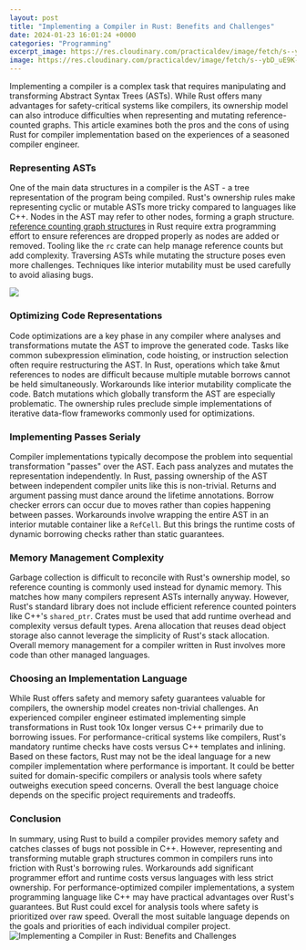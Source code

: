 ```yaml
---
layout: post
title: "Implementing a Compiler in Rust: Benefits and Challenges"
date: 2024-01-23 16:01:24 +0000
categories: "Programming"
excerpt_image: https://res.cloudinary.com/practicaldev/image/fetch/s--ybD_uE9K--/c_limit%2Cf_auto%2Cfl_progressive%2Cq_auto%2Cw_880/https://dev-to-uploads.s3.amazonaws.com/uploads/articles/26jr8xty0p5d2tdqn33z.png
image: https://res.cloudinary.com/practicaldev/image/fetch/s--ybD_uE9K--/c_limit%2Cf_auto%2Cfl_progressive%2Cq_auto%2Cw_880/https://dev-to-uploads.s3.amazonaws.com/uploads/articles/26jr8xty0p5d2tdqn33z.png
---
```


Implementing a compiler is a complex task that requires manipulating and transforming Abstract Syntax Trees (ASTs). While Rust offers many advantages for safety-critical systems like compilers, its ownership model can also introduce difficulties when representing and mutating reference-counted graphs. This article examines both the pros and the cons of using Rust for compiler implementation based on the experiences of a seasoned compiler engineer.
### Representing ASTs
One of the main data structures in a compiler is the AST - a tree representation of the program being compiled. Rust's ownership rules make representing cyclic or mutable ASTs more tricky compared to languages like C++. Nodes in the AST may refer to other nodes, forming a graph structure. [reference counting graph structures](https://store.fi.io.vn/xmas-matching-ugly-santa-riding-shetland-sheepdog-christmas-2) in Rust require extra programming effort to ensure references are dropped properly as nodes are added or removed. Tooling like the `rc` crate can help manage reference counts but add complexity. Traversing ASTs while mutating the structure poses even more challenges. Techniques like interior mutability must be used carefully to avoid aliasing bugs.

![](https://www.arpatech.com/blog/wp-content/uploads/2021/03/Rust-compiler.png)
### Optimizing Code Representations
Code optimizations are a key phase in any compiler where analyses and transformations mutate the AST to improve the generated code. Tasks like common subexpression elimination, code hoisting, or instruction selection often require restructuring the AST. In Rust, operations which take &mut references to nodes are difficult because multiple mutable borrows cannot be held simultaneously. Workarounds like interior mutability complicate the code. Batch mutations which globally transform the AST are especially problematic. The ownership rules preclude simple implementations of iterative data-flow frameworks commonly used for optimizations.
### Implementing Passes Serialy 
Compiler implementations typically decompose the problem into sequential transformation "passes" over the AST. Each pass analyzes and mutates the representation independently. In Rust, passing ownership of the AST between independent compiler units like this is non-trivial. Returns and argument passing must dance around the lifetime annotations. Borrow checker errors can occur due to moves rather than copies happening between passes. Workarounds involve wrapping the entire AST in an interior mutable container like a `RefCell`. But this brings the runtime costs of dynamic borrowing checks rather than static guarantees. 
### Memory Management Complexity
Garbage collection is difficult to reconcile with Rust's ownership model, so reference counting is commonly used instead for dynamic memory. This matches how many compilers represent ASTs internally anyway. However, Rust's standard library does not include efficient reference counted pointers like C++'s `shared_ptr`. Crates must be used that add runtime overhead and complexity versus default types. Arena allocation that reuses dead object storage also cannot leverage the simplicity of Rust's stack allocation. Overall memory management for a compiler written in Rust involves more code than other managed languages.
### Choosing an Implementation Language 
While Rust offers safety and memory safety guarantees valuable for compilers, the ownership model creates non-trivial challenges. An experienced compiler engineer estimated implementing simple transformations in Rust took 10x longer versus C++ primarily due to borrowing issues. For performance-critical systems like compilers, Rust's mandatory runtime checks have costs versus C++ templates and inlining. Based on these factors, Rust may not be the ideal language for a new compiler implementation where performance is important. It could be better suited for domain-specific compilers or analysis tools where safety outweighs execution speed concerns. Overall the best language choice depends on the specific project requirements and tradeoffs.
### Conclusion
In summary, using Rust to build a compiler provides memory safety and catches classes of bugs not possible in C++. However, representing and transforming mutable graph structures common in compilers runs into friction with Rust's borrowing rules. Workarounds add significant programmer effort and runtime costs versus languages with less strict ownership. For performance-optimized compiler implementations, a system programming language like C++ may have practical advantages over Rust's guarantees. But Rust could excel for analysis tools where safety is prioritized over raw speed. Overall the most suitable language depends on the goals and priorities of each individual compiler project.
![Implementing a Compiler in Rust: Benefits and Challenges](https://res.cloudinary.com/practicaldev/image/fetch/s--ybD_uE9K--/c_limit%2Cf_auto%2Cfl_progressive%2Cq_auto%2Cw_880/https://dev-to-uploads.s3.amazonaws.com/uploads/articles/26jr8xty0p5d2tdqn33z.png)